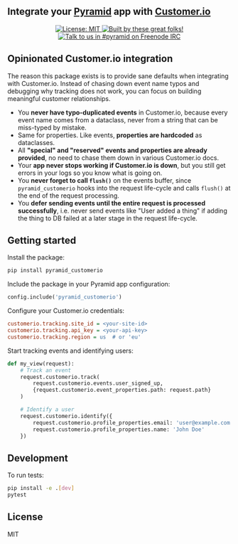## Integrate your [Pyramid](https://trypyramid.com) app with [Customer.io](https://customer.io/)

<p align="center">
  <a href="https://github.com/teamniteo/pyramid_customerio/blob/master/LICENSE">
    <img alt="License: MIT"
         src="https://img.shields.io/badge/License-MIT-yellow.svg">
  </a>
  <a href="https://github.com/teamniteo/pyramid_customerio/graphs/contributors">
    <img alt="Built by these great folks!"
         src="https://img.shields.io/github/contributors/teamniteo/pyramid_customerio.svg">
  </a>
  <a href="https://webchat.freenode.net/?channels=pyramid">
    <img alt="Talk to us in #pyramid on Freenode IRC"
         src="https://img.shields.io/badge/irc-freenode-blue.svg">
  </a>
</p>

## Opinionated Customer.io integration

The reason this package exists is to provide sane defaults when integrating with Customer.io. Instead of chasing down event name typos and debugging why tracking does not work, you can focus on building meaningful customer relationships.

- You **never have typo-duplicated events** in Customer.io, because every event name comes from a dataclass, never from a string that can be miss-typed by mistake.
- Same for properties. Like events, **properties are hardcoded** as dataclasses.
- All **"special" and "reserved" events and properties are already provided**, no need to chase them down in various Customer.io docs.
- Your **app never stops working if Customer.io is down**, but you still get errors in your logs so you know what is going on.
- You **never forget to call `flush()`** on the events buffer, since `pyramid_customerio` hooks into the request life-cycle and calls `flush()` at the end of the request processing.
- You **defer sending events until the entire request is processed successfully**, i.e. never send events like "User added a thing" if adding the thing to DB failed at a later stage in the request life-cycle.

## Getting started

Install the package:

```bash
pip install pyramid_customerio
```

Include the package in your Pyramid app configuration:

```python
config.include('pyramid_customerio')
```

Configure your Customer.io credentials:

```ini
customerio.tracking.site_id = <your-site-id>
customerio.tracking.api_key = <your-api-key>
customerio.tracking.region = us  # or 'eu'
```

Start tracking events and identifying users:

```python
def my_view(request):
    # Track an event
    request.customerio.track(
        request.customerio.events.user_signed_up,
        {request.customerio.event_properties.path: request.path}
    )

    # Identify a user
    request.customerio.identify({
        request.customerio.profile_properties.email: 'user@example.com',
        request.customerio.profile_properties.name: 'John Doe'
    })
```

## Development

To run tests:

```bash
pip install -e .[dev]
pytest
```

## License

MIT

<!-- Test GitHub Actions with main branch -->
